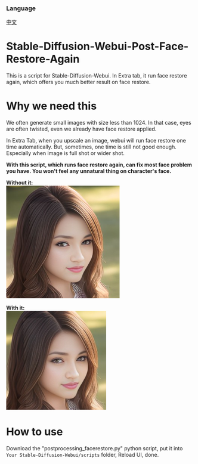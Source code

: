 ### Language
[中文](README.cn.md)

# Stable-Diffusion-Webui-Post-Face-Restore-Again
This is a script for Stable-Diffusion-Webui. In Extra tab, it run face restore again, which offers you much better result on face restore.

# Why we need this
We often generate small images with size less than 1024. In that case, eyes are often twisted, even we already have face restore applied.

In Extra Tab, when you upscale an image, webui will run face restore one time automatically. But, sometimes, one time is still not good enough.
Especially when image is full shot or wider shot.

**With this script, which runs face restore again, can fix most face problem you have. You won't feel any unnatural thing on character's face.**  

**Without it:**  
![](img/without.jpg)  

**With it:**  
![](img/with.jpg)  


# How to use
Download the "postprocessing_facerestore.py" python script, put it into `Your Stable-Diffusion-Webui/scripts` folder, Reload UI, done.


